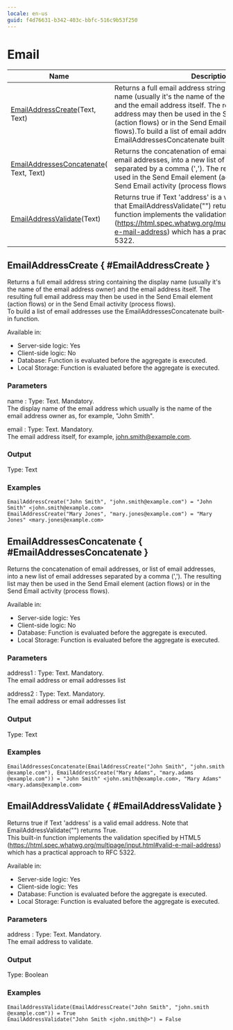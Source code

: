 ```yaml
---
locale: en-us
guid: f4d76631-b342-403c-bbfc-516c9b53f250
---
```


# Email

|Name|Description|
|--- |--- |
|[EmailAddressCreate](#emailaddresscreate--emailaddresscreate)(​Text, Text)|Returns a full email address string containing the display name (usually it's the name of the email address owner) and the email address itself. The resulting full email address may then be used in the Send Email element (action flows) or in the Send Email activity (process flows).To build a list of email addresses use the EmailAddressesConcatenate built-in function.|
|[EmailAddressesConcatenate](#emailaddressesconcatenate--emailaddressesconcatenate)(​Text, Text)|Returns the concatenation of email addresses, or list of email addresses, into a new list of email addresses separated by a comma (','). The resulting list may then be used in the Send Email element (action flows) or in the Send Email activity (process flows).|
|[EmailAddressValidate](#emailaddressvalidate--emailaddressvalidate)(​Text)|Returns true if Text 'address' is a valid email address. Note that EmailAddressValidate("") returns True.This built-in function implements the validation specified by HTML5 (https://html.spec.whatwg.org/multipage/input.html#valid-e-mail-address) which has a practical approach to RFC 5322.|

## EmailAddressCreate { #EmailAddressCreate }

Returns a full email address string containing the display name (usually it's the name of the email address owner) and the email address itself. The resulting full email address may then be used in the Send Email element (action flows) or in the Send Email activity (process flows).  
To build a list of email addresses use the EmailAddressesConcatenate built-in function.  

Available in:  

  * Server-side logic: Yes
  * Client-side logic: No
  * Database: Function is evaluated before the aggregate is executed.
  * Local Storage: Function is evaluated before the aggregate is executed.

### Parameters

name
:    Type: Text. Mandatory.  
The display name of the email address which usually is the name of the email address owner as, for example, "John Smith".

email
:    Type: Text. Mandatory.  
The email address itself, for example, john.smith@example.com.

### Output

Type: Text  

### Examples

```
EmailAddressCreate("John Smith", "john.smith​@​example.com") = "John Smith" <john.smith​@example.com>
EmailAddressCreate("Mary Jones", "mary.jones​@example.com") = "Mary Jones" <mary.jones​@example.com>
```

## EmailAddressesConcatenate { #EmailAddressesConcatenate }

Returns the concatenation of email addresses, or list of email addresses, into a new list of email addresses separated by a comma (','). The resulting list may then be used in the Send Email element (action flows) or in the Send Email activity (process flows).  

Available in:  

  * Server-side logic: Yes
  * Client-side logic: No
  * Database: Function is evaluated before the aggregate is executed.
  * Local Storage: Function is evaluated before the aggregate is executed.

### Parameters

address1
:    Type: Text. Mandatory.  
The email address or email addresses list

address2
:    Type: Text. Mandatory.  
The email address or email addresses list

### Output

Type: Text  

### Examples

```
EmailAddressesConcatenate(EmailAddressCreate("John Smith", "john.smith​@example.com"), EmailAddressCreate("Mary Adams", "mary.adams​@example.com")) = "John Smith" <john.smith​@example.com>, "Mary Adams" <mary.adams​@example.com>
```

## EmailAddressValidate { #EmailAddressValidate }

Returns true if Text 'address' is a valid email address. Note that EmailAddressValidate("") returns True.  
This built-in function implements the validation specified by HTML5 (https://html.spec.whatwg.org/multipage/input.html#valid-e-mail-address) which has a practical approach to RFC 5322.  

Available in:  

  * Server-side logic: Yes
  * Client-side logic: Yes
  * Database: Function is evaluated before the aggregate is executed.
  * Local Storage: Function is evaluated before the aggregate is executed.

### Parameters

address
:    Type: Text. Mandatory.  
The email address to validate.

### Output

Type: Boolean  

### Examples

```
EmailAddressValidate(EmailAddressCreate("John Smith", "john.smith​@example.com")) = True
EmailAddressValidate("John Smith <john.smith​@​>") = False
```

